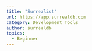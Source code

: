 ```yaml
---
title: "Surrealist"
url: https://app.surrealdb.com
category: Development Tools
author: surrealdb
topics:
  - Beginner
---
```


